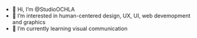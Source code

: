 - 👋 Hi, I’m @StudioOCHLA
- 👀 I’m interested in human-centered design, UX, UI, web devemopment and graphics
- 🌱 I’m currently learning visual communication

<!---
StudioOCHLA/StudioOCHLA is a ✨ special ✨ repository because its `README.md` (this file) appears on your GitHub profile.
You can click the Preview link to take a look at your changes.
--->

